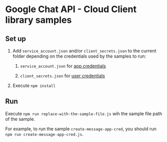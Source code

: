 # Google Chat API - Cloud Client library samples

## Set up

1. Add `service_account.json` and/or `client_secrets.json` to the current
   folder depending on the credentials used by the samples to run:

   1. `service_account.json` for
      [app credentials](https://developers.google.com/workspace/chat/authenticate-authorize-chat-app)

   1. `client_secrets.json` for
      [user credentials](https://developers.google.com/workspace/chat/authenticate-authorize-chat-user)

1. Execute `npm install`

## Run

Execute `npm run replace-with-the-sample-file.js` wih the sample file path of the sample.

For example, to run the sample `create-message-app-cred`, you should run
`npm run create-message-app-cred.js`.
